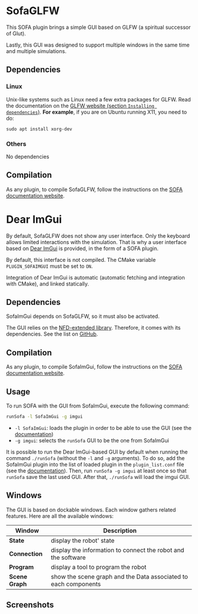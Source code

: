 # SofaGLFW

This SOFA plugin brings a simple GUI based on GLFW (a spiritual successor of Glut).

Lastly, this GUI was designed to support multiple windows in the same time and multiple simulations. 

## Dependencies

### Linux

Unix-like systems such as Linux need a few extra packages for GLFW. Read the documentation on the [GLFW website (section `Installing dependencies`)](https://www.glfw.org/docs/latest/compile_guide.html).
**For example**, if you are on Ubuntu running X11, you need to do:

```
sudo apt install xorg-dev
```

### Others

No dependencies

## Compilation

As any plugin, to compile SofaGLFW, follow the instructions on the [SOFA documentation website](https://www.sofa-framework.org/community/doc/plugins/build-a-plugin-from-sources/).

# Dear ImGui

By default, SofaGLFW does not show any user interface.
Only the keyboard allows limited interactions with the simulation.
That is why a user interface based on [Dear ImGui](https://github.com/ocornut/imgui) is provided, in the form of a SOFA plugin.

By default, this interface is not compiled.
The CMake variable `PLUGIN_SOFAIMGUI` must be set to `ON`.

Integration of Dear ImGui is automatic (automatic fetching and integration with CMake), and linked statically.

## Dependencies

SofaImGui depends on SofaGLFW, so it must also be activated.

The GUI relies on the [NFD-extended library](https://github.com/btzy/nativefiledialog-extended).
Therefore, it comes with its dependencies. See the list on [GitHub](https://github.com/btzy/nativefiledialog-extended#dependencies).

## Compilation

As any plugin, to compile SofaImGui, follow the instructions on the [SOFA documentation website](https://www.sofa-framework.org/community/doc/plugins/build-a-plugin-from-sources/).

## Usage

To run SOFA with the GUI from SofaImGui, execute the following command:

```bash
runSofa -l SofaImGui -g imgui
```

- `-l SofaImGui`: loads the plugin in order to be able to use the GUI (see the [documentation](https://www.sofa-framework.org/community/doc/plugins/what-is-a-plugin/))
- `-g imgui`: selects the `runSofa` GUI to be the one from SofaImGui

It is possible to run the Dear ImGui-based GUI by default when running the command `./runSofa` (without the `-l` and `-g` arguments). To do so, add the SofaImGui plugin into the list of loaded plugin in the `plugin_list.conf` file (see the [documentation](https://www.sofa-framework.org/community/doc/plugins/what-is-a-plugin/)). Then, run `runSofa -g imgui` at least once so that `runSofa` save the last used GUI. After that, `./runSofa` will load the imgui GUI.

## Windows

The GUI is based on dockable windows.
Each window gathers related features.
Here are all the available windows:

| Window          | Description                                                     |
|-----------------|-----------------------------------------------------------------|
| __State__       | display the robot' state                                        |
| __Connection__  | display the information to connect the robot and the software   |
| __Program__     | display a tool to program the robot                             |
| __Scene Graph__ | show the scene graph and the Data associated to each components |


## Screenshots

